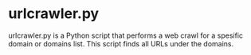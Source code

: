 # urlcrawler.py
urlcrawler.py is a Python script that performs a web crawl for a spesific domain or domains list. This script finds all URLs under the domains.
